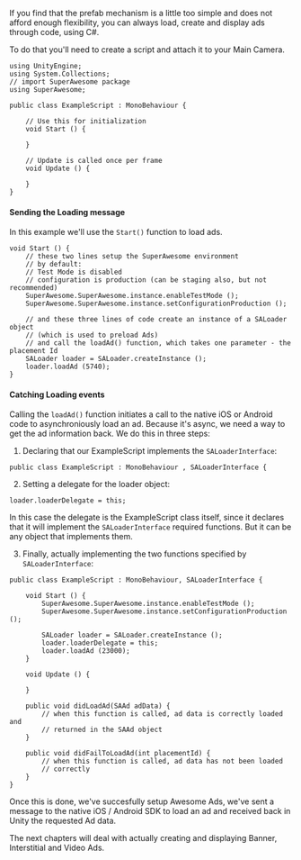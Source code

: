 If you find that the prefab mechanism is a little too simple and does not afford enough flexibility, you can always load, create and display ads through code, using C#.

To do that you'll need to create a script and attach it to your Main Camera.

```
using UnityEngine;
using System.Collections;
// import SuperAwesome package
using SuperAwesome;

public class ExampleScript : MonoBehaviour {

	// Use this for initialization
	void Start () {
	
	}
	
	// Update is called once per frame
	void Update () {
	
	}
}

```

#### Sending the Loading message

In this example we'll use the `Start()` function to load ads.

```
void Start () {
	// these two lines setup the SuperAwesome environment
	// by default:
	// Test Mode is disabled
	// configuration is production (can be staging also, but not recommended) 
	SuperAwesome.SuperAwesome.instance.enableTestMode ();
	SuperAwesome.SuperAwesome.instance.setConfigurationProduction ();

	// and these three lines of code create an instance of a SALoader object
	// (which is used to preload Ads)
	// and call the loadAd() function, which takes one parameter - the placement Id
	SALoader loader = SALoader.createInstance ();
	loader.loadAd (5740);
}

```

#### Catching Loading events

Calling the `loadAd()` function initiates a call to the native iOS or Android code to asynchroniously load an ad.
Because it's async, we need a way to get the ad information back. We do this in three steps:

1. Declaring that our ExampleScript implements the `SALoaderInterface`:

```
public class ExampleScript : MonoBehaviour , SALoaderInterface {

```

2. Setting a delegate for the loader object:

```
loader.loaderDelegate = this;

```

In this case the delegate is the ExampleScript class itself, since it declares that it will implement the `SALoaderInterface` required functions. But it can be any object that implements them.

3. Finally, actually implementing the two functions specified by `SALoaderInterface`:

```
public class ExampleScript : MonoBehaviour, SALoaderInterface {

	void Start () {
		SuperAwesome.SuperAwesome.instance.enableTestMode ();
		SuperAwesome.SuperAwesome.instance.setConfigurationProduction ();

		SALoader loader = SALoader.createInstance ();
		loader.loaderDelegate = this;
		loader.loadAd (23000);
	}
	
	void Update () {
	
	}

	public void didLoadAd(SAAd adData) {
		// when this function is called, ad data is correctly loaded and
		// returned in the SAAd object
	}
	
	public void didFailToLoadAd(int placementId) {
		// when this function is called, ad data has not been loaded
		// correctly
	}
}

```

Once this is done, we've succesfully setup Awesome Ads, we've sent a message to the native iOS / Android SDK to load an ad and received back in Unity the requested Ad data.

The next chapters will deal with actually creating and displaying Banner, Interstitial and Video Ads.  